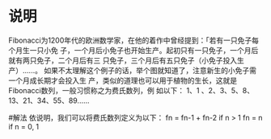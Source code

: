 # 说明
Fibonacci为1200年代的欧洲数学家，在他的着作中曾经提到：「若有一只免子每个月生一只小免
子，一个月后小免子也开始生产。起初只有一只免子，一个月后就有两只免子，二个月后有三
只免子，三个月后有五只免子（小免子投入生产）......。
如果不太理解这个例子的话，举个图就知道了，注意新生的小免子需一个月成长期才会投入生
产，类似的道理也可以用于植物的生长，这就是Fibonacci数列，一般习惯称之为费氏数列，例
如以下： 1、1 、2、3、5、8、13、21、34、55、89......

#解法
依说明，我们可以将费氏数列定义为以下：
fn = fn-1 + fn-2   if n  > 1
fn = n             if n = 0, 1